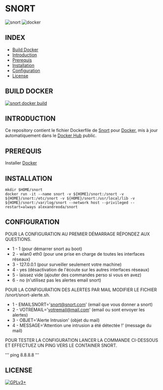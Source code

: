 # SNORT

![snort](https://raw.githubusercontent.com/oda-alexandre/snort/master/img/logo-snort.png) ![docker](https://raw.githubusercontent.com/oda-alexandre/snort/master/img/logo-docker.png)


## INDEX

- [Build Docker](#BUILD)
- [Introduction](#INTRODUCTION)
- [Prerequis](#PREREQUIS)
- [Installation](#INSTALLATION)
- [Configuration](#CONFIGURATION)
- [License](#LICENSE)


## BUILD DOCKER

[![snort docker build](https://img.shields.io/docker/build/alexandreoda/snort.svg)](https://hub.docker.com/r/alexandreoda/snort)


## INTRODUCTION

Ce repository contient le fichier Dockerfile de [Snort](https://www.snort.org/) pour [Docker](https://www.docker.com), mis à jour automatiquement dans le [Docker Hub](https://hub.docker.com/r/alexandreoda/snort/) public.


## PREREQUIS

Installer [Docker](https://www.docker.com)


## INSTALLATION

```
mkdir $HOME/snort
docker run -it --name snort -v ${HOME}/snort:/snort -v ${HOME}/snort:/etc/snort -v ${HOME}/snort:/usr/local/lib -v ${HOME}/snort:/var/log/snort --network host --privileged --restart=always alexandreoda/snort
```


## CONFIGURATION

POUR LA CONFIGURATION AU PREMIER DÉMARRAGE RÉPONDEZ AUX QUESTIONS.

- 1 - 1 (pour démarrer snort au boot)
- 2 - wlan0 eth0 (pour une prise en charge de toutes les interfaces réseaux)
- 3 - 127.0.0.1 (pour surveiller seulement votre machine)
- 4 - yes (désactivation de l'écoute sur les autres interfaces réseaux)
- 5 - laissez vide (ajouter des commandes perso si vous en avez)
- 6 - no (n'utilisez pas les alertes email snort)

POUR LA CONFIGURATION DES ALERTES PAR MAIL MODIFIER LE FICHIER /snort/snort-alerte.sh.

- 1 - EMAILSNORT='snort@snort.com' (email que vous donner a snort)
- 2 - VOTREMAIL='votremail@mail.com' (email ou sont envoyer les alertes)
- 3 - OBJET='Alerte Intrusion' (objet du mail)
- 4 - MESSAGE='Attention une intrusion a été détectée !' (message du mail)

POUR TESTER LA CONFIGURATION LANCER LA COMMANDE CI-DESSOUS ET EFFECTUEZ UN PING VERS LE CONTAINER SNORT.

'''
ping 8.8.8.8
'''


## LICENSE

[![GPLv3+](http://gplv3.fsf.org/gplv3-127x51.png)](https://github.com/oda-alexandre/snort/blob/master/LICENSE)
